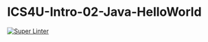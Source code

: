 # ICS4U-Intro-02-Java-HelloWorld

[![Super Linter](https://github.com/ICS4U-Programming-Logan-S/Intro-02-Java-HelloWorld/workflows/Super%20Linter/badge.svg)](https://github.com/ICS4U-Programming-Logan-S/Intro-02-Java-HelloWorld/actions/)
